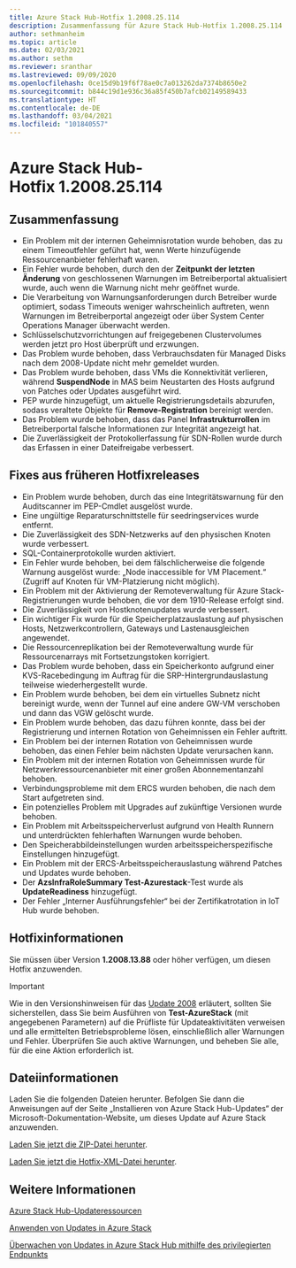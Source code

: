 ```yaml
---
title: Azure Stack Hub-Hotfix 1.2008.25.114
description: Zusammenfassung für Azure Stack Hub-Hotfix 1.2008.25.114
author: sethmanheim
ms.topic: article
ms.date: 02/03/2021
ms.author: sethm
ms.reviewer: sranthar
ms.lastreviewed: 09/09/2020
ms.openlocfilehash: 0ce15d9b19f6f78ae0c7a013262da7374b8650e2
ms.sourcegitcommit: b844c19d1e936c36a85f450b7afcb02149589433
ms.translationtype: HT
ms.contentlocale: de-DE
ms.lasthandoff: 03/04/2021
ms.locfileid: "101840557"
---
```

# <a name="azure-stack-hub-hotfix-1200825114"></a>Azure Stack Hub-Hotfix 1.2008.25.114

## <a name="summary"></a>Zusammenfassung

- Ein Problem mit der internen Geheimnisrotation wurde behoben, das zu einem Timeoutfehler geführt hat, wenn Werte hinzufügende Ressourcenanbieter fehlerhaft waren.
- Ein Fehler wurde behoben, durch den der **Zeitpunkt der letzten Änderung** von geschlossenen Warnungen im Betreiberportal aktualisiert wurde, auch wenn die Warnung nicht mehr geöffnet wurde.
- Die Verarbeitung von Warnungsanforderungen durch Betreiber wurde optimiert, sodass Timeouts weniger wahrscheinlich auftreten, wenn Warnungen im Betreiberportal angezeigt oder über System Center Operations Manager überwacht werden.
- Schlüsselschutzvorrichtungen auf freigegebenen Clustervolumes werden jetzt pro Host überprüft und erzwungen.
- Das Problem wurde behoben, dass Verbrauchsdaten für Managed Disks nach dem 2008-Update nicht mehr gemeldet wurden.
- Das Problem wurde behoben, dass VMs die Konnektivität verlieren, während **SuspendNode** in MAS beim Neustarten des Hosts aufgrund von Patches oder Updates ausgeführt wird.
- PEP wurde hinzugefügt, um aktuelle Registrierungsdetails abzurufen, sodass veraltete Objekte für **Remove-Registration** bereinigt werden.
- Das Problem wurde behoben, dass das Panel **Infrastrukturrollen** im Betreiberportal falsche Informationen zur Integrität angezeigt hat.
- Die Zuverlässigkeit der Protokollerfassung für SDN-Rollen wurde durch das Erfassen in einer Dateifreigabe verbessert.

## <a name="fixes-rolled-up-from-previous-hotfix-releases"></a>Fixes aus früheren Hotfixreleases

- Ein Problem wurde behoben, durch das eine Integritätswarnung für den Auditscanner im PEP-Cmdlet ausgelöst wurde.
- Eine ungültige Reparaturschnittstelle für seedringservices wurde entfernt.
- Die Zuverlässigkeit des SDN-Netzwerks auf den physischen Knoten wurde verbessert.
- SQL-Containerprotokolle wurden aktiviert.
- Ein Fehler wurde behoben, bei dem fälschlicherweise die folgende Warnung ausgelöst wurde: „Node inaccessible for VM Placement.“ (Zugriff auf Knoten für VM-Platzierung nicht möglich).
- Ein Problem mit der Aktivierung der Remoteverwaltung für Azure Stack-Registrierungen wurde behoben, die vor dem 1910-Release erfolgt sind.
- Die Zuverlässigkeit von Hostknotenupdates wurde verbessert.
- Ein wichtiger Fix wurde für die Speicherplatzauslastung auf physischen Hosts, Netzwerkcontrollern, Gateways und Lastenausgleichen angewendet.
- Die Ressourcenreplikation bei der Remoteverwaltung wurde für Ressourcenarrays mit Fortsetzungstoken korrigiert.
- Das Problem wurde behoben, dass ein Speicherkonto aufgrund einer KVS-Racebedingung im Auftrag für die SRP-Hintergrundauslastung teilweise wiederhergestellt wurde.
- Ein Problem wurde behoben, bei dem ein virtuelles Subnetz nicht bereinigt wurde, wenn der Tunnel auf eine andere GW-VM verschoben und dann das VGW gelöscht wurde.
- Ein Problem wurde behoben, das dazu führen konnte, dass bei der Registrierung und internen Rotation von Geheimnissen ein Fehler auftritt.
- Ein Problem bei der internen Rotation von Geheimnissen wurde behoben, das einen Fehler beim nächsten Update verursachen kann.
- Ein Problem mit der internen Rotation von Geheimnissen wurde für Netzwerkressourcenanbieter mit einer großen Abonnementanzahl behoben.
- Verbindungsprobleme mit dem ERCS wurden behoben, die nach dem Start aufgetreten sind.
- Ein potenzielles Problem mit Upgrades auf zukünftige Versionen wurde behoben.
- Ein Problem mit Arbeitsspeicherverlust aufgrund von Health Runnern und unterdrückten fehlerhaften Warnungen wurde behoben.
- Den Speicherabbildeinstellungen wurden arbeitsspeicherspezifische Einstellungen hinzugefügt.
- Ein Problem mit der ERCS-Arbeitsspeicherauslastung während Patches und Updates wurde behoben.
- Der **AzsInfraRoleSummary Test-Azurestack**-Test wurde als **UpdateReadiness** hinzugefügt.
- Der Fehler „Interner Ausführungsfehler“ bei der Zertifikatrotation in IoT Hub wurde behoben.

## <a name="hotfix-information"></a>Hotfixinformationen

Sie müssen über Version **1.2008.13.88** oder höher verfügen, um diesen Hotfix anzuwenden.

> [!IMPORTANT]
> Wie in den Versionshinweisen für das [Update 2008](release-notes.md?view=azs-2008&preserve-view=true) erläutert, sollten Sie sicherstellen, dass Sie beim Ausführen von **Test-AzureStack** (mit angegebenen Parametern) auf die Prüfliste für Updateaktivitäten verweisen und alle ermittelten Betriebsprobleme lösen, einschließlich aller Warnungen und Fehler. Überprüfen Sie auch aktive Warnungen, und beheben Sie alle, für die eine Aktion erforderlich ist.

## <a name="file-information"></a>Dateiinformationen

Laden Sie die folgenden Dateien herunter. Befolgen Sie dann die Anweisungen auf der Seite „Installieren von Azure Stack Hub-Updates“ der Microsoft-Dokumentation-Website, um dieses Update auf Azure Stack anzuwenden.

[Laden Sie jetzt die ZIP-Datei herunter](https://azurestackhub.azureedge.net/PR/download/MAS_HotFix_1.2008.25.114/HotFix/AzS_Update_1.2008.25.114.zip).

[Laden Sie jetzt die Hotfix-XML-Datei herunter](https://azurestackhub.azureedge.net/PR/download/MAS_HotFix_1.2008.25.114/HotFix/metadata.xml).

## <a name="more-information"></a>Weitere Informationen

[Azure Stack Hub-Updateressourcen](azure-stack-updates.md)

[Anwenden von Updates in Azure Stack](azure-stack-apply-updates.md)

[Überwachen von Updates in Azure Stack Hub mithilfe des privilegierten Endpunkts](azure-stack-monitor-update.md)